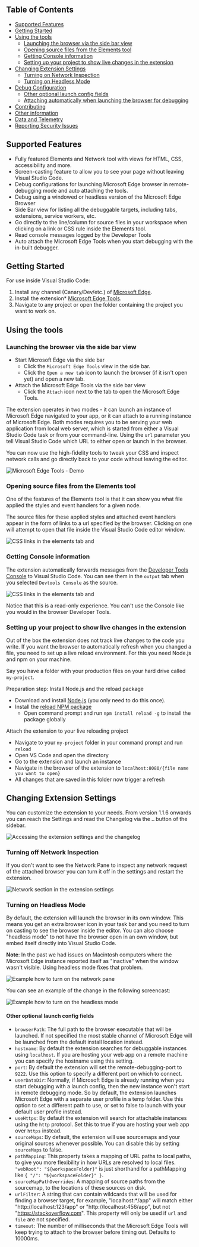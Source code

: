 
## Table of Contents

* [Supported Features](#supported-features)
* [Getting Started](#getting-started)
* [Using the tools](#using-the-tools)
  * [Launching the browser via the side bar view](#launching-the-browser-via-the-side-bar-view)
  * [Opening source files from the Elements tool](#opening-source-files-from-the-elements-tool)
  * [Getting Console information](#getting-console-information)
  * [Setting up your project to show live changes in the extension](#setting-up-your-project-to-show-live-changes-in-the-extension)
* [Changing Extension Settings](#changing-extension-settings)
  * [Turning on Network Inspection](#turning-on-network-inspection)
  * [Turning on Headless Mode](#turning-on-headless-mode)
* [Debug Configuration](#debug-configuration)
  * [Other optional launch config fields](#other-optional-launch-config-fields)
  * [Attaching automatically when launching the browser for debugging](#attaching-automatically-when-launching-the-browser-for-debugging)
* [Contributing](#contributing)
* [Other information](#other-information)
* [Data and Telemetry](#data-and-telemetry)
* [Reporting Security Issues](#reporting-security-issues)


## Supported Features

* Fully featured Elements and Network tool with views for HTML, CSS, accessibility and more.
* Screen-casting feature to allow you to see your page without leaving Visual Studio Code.
* Debug configurations for launching Microsoft Edge browser in remote-debugging mode and auto attaching the tools.
* Debug using a windowed or headless version of the Microsoft Edge Browser
* Side Bar view for listing all the debuggable targets, including tabs, extensions, service workers, etc.
* Go directly to the line/column for source files in your workspace when clicking on a link or CSS rule inside the Elements tool.
* Read console messages logged by the Developer Tools
* Auto attach the Microsoft Edge Tools when you start debugging with the in-built debugger.

## Getting Started

For use inside Visual Studio Code:

1. Install any channel (Canary/Dev/etc.) of [Microsoft Edge](https://aka.ms/edgeinsider).
1. Install the extension* [Microsoft Edge Tools](https://marketplace.visualstudio.com/items?itemName=ms-edgedevtools.vscode-edge-devtools).
1. Navigate to any project or open the folder containing the project you want to work on.

## Using the tools

### Launching the browser via the side bar view

* Start Microsoft Edge via the side bar
  * Click the `Microsoft Edge Tools` view in the side bar.
  * Click the `Open a new tab` icon to launch the browser (if it isn't open yet) and open a new tab.
* Attach the Microsoft Edge Tools via the side bar view
  * Click the `Attach` icon next to the tab to open the Microsoft Edge Tools.

The extension operates in two modes - it can launch an instance of Microsoft Edge navigated to your app, or it can attach to a running instance of Microsoft Edge. Both modes requires you to be serving your web application from local web server, which is started from either a Visual Studio Code task or from your command-line. Using the `url` parameter you tell Visual Studio Code which URL to either open or launch in the browser.

You can now use the high-fidelity tools to tweak your CSS and inspect network calls and go directly back to your code without leaving the editor.

![Microsoft Edge Tools - Demo](img/basic_usage.gif)

### Opening source files from the Elements tool

One of the features of the Elements tool is that it can show you what file applied the styles and event handlers for a given node.

The source files for these applied styles and attached event handlers appear in the form of links to a url specified by the browser. Clicking on one will attempt to open that file inside the Visual Studio Code editor window.

![CSS links in the elements tab and](img/links-in-elements.png)

### Getting Console information

The extension automatically forwards messages from the [Developer Tools Console](https://docs.microsoft.com/en-us/microsoft-edge/devtools-guide-chromium/console/) to Visual Studio Code. You can see them in the `output` tab when you selected `Devtools Console` as the source.

![CSS links in the elements tab and](img/console-output.png)

Notice that this is a read-only experience. You can't use the Console like you would in the browser Developer Tools.

### Setting up your project to show live changes in the extension

Out of the box the extension does not track live changes to the code you write. If you want the browser to automatically refresh when you changed a file, you need to set up a live reload environment. For this you need Node.js and npm on your machine. 

Say you have a folder with your production files on your hard drive called `my-project`. 

Preparation step: Install Node.js and the reload package

* Download and install [Node.js](https://www.nodejs.org) (you only need to do this once).
* Install the [reload NPM package](https://www.npmjs.com/package/reload?activeTab=readme)
  * Open command prompt and run `npm install reload -g` to install the package globally

Attach the extension to your live reloading project

* Navigate to your `my-project` folder in your command prompt and run `reload`
* Open VS Code and open the directory
* Go to the extension and launch an instance
* Navigate in the browser of the extension to `localhost:8080/{file name you want to open}`	
* All changes that are saved in this folder now trigger a refresh

## Changing Extension Settings

You can customize the extension to your needs. From version 1.1.6 onwards you can reach the Settings and read the Changelog via the `…` button of the sidebar.

![Accessing the extension settings and the changelog](img/settings-and-changelog.gif)

### Turning off Network Inspection

If you don't want to see the Network Pane to inspect any network request of the attached browser you can turn it off in the settings and restart the extension.

![Network section in the extension settings](img/settings-network.png)

### Turning on Headless Mode

By default, the extension will launch the browser in its own window. This means you get an extra browser icon in your task bar and you need to turn on casting to see the browser inside the editor. You can also choose "headless mode" to not have the browser open in an own window, but embed itself directly into Visual Studio Code.

**Note**: In the past we had issues on Macintosh computers where the Microsoft Edge instance reported itself as "inactive" when the window wasn't visible. Using headless mode fixes that problem.

![Example how to turn on the network pane](img/settings-headless.png)

You can see an example of the change in the following screencast:

![Example how to turn on the headless mode](img/basic_usage(headless).gif)

#### Other optional launch config fields

* `browserPath`: The full path to the browser executable that will be launched. If not specified the most stable channel of Microsoft Edge will be launched from the default install location instead.
* `hostname`: By default the extension searches for debuggable instances using `localhost`. If you are hosting your web app on a remote machine you can specify the hostname using this setting.
* `port`: By default the extension will set the remote-debugging-port to `9222`. Use this option to specify a different port on which to connect.
* `userDataDir`: Normally, if Microsoft Edge is already running when you start debugging with a launch config, then the new instance won't start in remote debugging mode. So by default, the extension launches Microsoft Edge with a separate user profile in a temp folder. Use this option to set a different path to use, or set to false to launch with your default user profile instead.
* `useHttps`: By default the extension will search for attachable instances using the `http` protocol. Set this to true if you are hosting your web app over `https` instead.
* `sourceMaps`: By default, the extension will use sourcemaps and your original sources whenever possible. You can disable this by setting `sourceMaps` to false.
* `pathMapping`: This property takes a mapping of URL paths to local paths, to give you more flexibility in how URLs are resolved to local files. `"webRoot": "${workspaceFolder}"` is just shorthand for a pathMapping like `{ "/": "${workspaceFolder}" }`.
* `sourceMapPathOverrides`: A mapping of source paths from the sourcemap, to the locations of these sources on disk. 
* `urlFilter`: A string that can contain wildcards that will be used for finding a browser target, for example, "localhost:*/app" will match either "http://localhost:123/app" or "http://localhost:456/app", but not "https://stackoverflow.com". This property will only be used if `url` and `file` are not specified.
* `timeout`: The number of milliseconds that the Microsoft Edge Tools will keep trying to attach to the browser before timing out. Defaults to 10000ms.